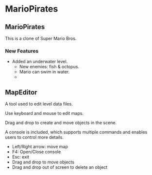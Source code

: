 # MarioPirates

## MarioPirates

This is a clone of Super Mario Bros.

### New Features

- Added an underwater level.
  - New enemies: fish & octopus.
  - Mario can swim in water.
  - 


## MapEditor

A tool used to edit level data files.

Use keyboard and mouse to edit maps.

Drag and drop to create and move objects in the scene.

A console is included, which supports multiple commands and enables users to control more details.


- Left/Right arrow: move map
- F4: Open/Close console
- Esc: exit
- Drag and drop to move objects
- Drag and drop out of screen to delete an object
